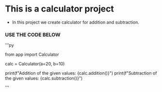 # This is a calculator project

- In this project we create calculator for addition and subtraction.

### USE THE CODE BELOW

'''py

from app import Calculator

calc = Calculator(a=20, b=10)

print(f"Addition of the given values: {calc.addition()}")
print(f"Subtraction of the given values: {calc.subtraction()}")

'''